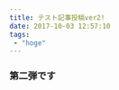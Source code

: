 ```yaml
---
title: テスト記事投稿ver2!
date: 2017-10-03 12:57:10
tags: 
 - "hoge"
---
```


### 第二弾です

<!-- md template.md -->